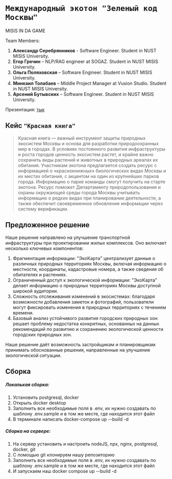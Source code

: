 # `Международный экотон "Зеленый код Москвы"`

MISIS IN DA GAME

Team Members:

1. **Александр Серебрянников** - Software Engineer. Student in NUST MISIS University.
2. **Егор Гречин** – NLP/RAG engineer at SOGAZ. Student in NUST MISIS University.
3. **Ольга Поляховская** – Software Engineer. Student in NUST MISIS University.
4. **Минкаил Толабаев** – Middle Project Manager at Vusion Studio. Student in NUST MISIS University.
5. **Арсений Бутывских** – Software Engineer. Student in NUST MISIS University.

Презентация: [тык](https://www.figma.com/slides/y7vGMkoCn49KdaLxGRTFOM/%D0%AD%D0%9A%D0%9E%D0%A2%D0%9E%D0%9D---%D0%BF%D1%80%D0%B5%D0%B7%D0%B5%D0%BD%D1%82%D0%B0%D1%86%D0%B8%D1%8F?node-id=1-25&t=9ZRd1wuxxYcjFUfT-1)

## Кейс `"Красная книга"`

> Красная книга — важный инструмент защиты природных экосистем Москвы и основа для разработки природоохранных мер в городах.
> В условиях постоянного развития инфраструктуры и роста городов ценность экосистем растет, и крайне важно сохранить виды растений и животных в природных ареалах их обитания.
> Участникам экотона предлагается создать ресурс с информацией о «краснокнижных» биологических видах Москвы и их местах обитания, с акцентом на один из крупнейших парков города. Информацию о парке команды смогут получить на старте экотона.
> Ресурс поможет Департаменту природопользования и охраны окружающей среды города Москвы учитывать информацию о редких видах при планировании деятельности, а также обеспечит своевременное обновление информации через систему верификации.

## Предложенное решение

Наше решение направлено на улучшение транспортной инфраструктуры при проектировании жилых комплексов. Оно включает несколько ключевых компонентов:

1. Фрагментация информации: "ЭкоКарта" централизует данные о различных природных территориях Москвы, включая информацию о местности, координаты, кадастровые номера, а также сведения об обитателях и растениях.
2. Ограниченный доступ к экологической информации: "ЭкоКарта" делает информацию о природных территориях Москвы доступной широкой аудитории.
3. Сложность отслеживания изменений в экосистемах: благодаря возможности добавления заметок и фотографий, пользователи могут фиксировать изменения в природных территориях с течением времени.
4. Базовый анализ устойчивого развития городских природных зон: решает проблему недостатка конкретных, основанных на данных рекомендаций по развитию и сохранению экологической ценности городских природных зон.

Наше решение даёт возможность застройщикам и планировщикам принимать обоснованные решения, направленные на улучшение экологической ситуации.

## Сборка

##### Локалькая сборка:

1. Установить postgresql, docker
2. Открыть docker desktop
3. Заполнить все необходимые поля в .env, их нужно создавать по шаблону .env.sample и в том же месте, где находится этот файл
4. В терминале написать docker-compose up --build -d

##### Сборка на сервере:

1. На сервер установить и настроить nodeJS, npx, nginx, postgresql, docker, git
2. С помощью git клонируем нашу репозиторию
3. Заполнить все необходимые поля в .env, их нужно создавать по шаблону .env.sample и в том же месте, где находится этот файл
4. И запускаем наш docker compose up --build -d
